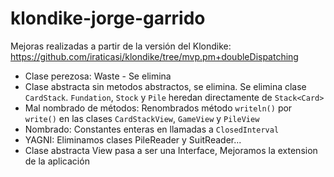 # klondike-jorge-garrido 

Mejoras realizadas a partir de la versión del Klondike: 
https://github.com/iraticasi/klondike/tree/mvp.pm+doubleDispatching

- Clase perezosa: Waste - Se elimina
- Clase abstracta sin metodos abstractos, se elimina. Se elimina clase ```CardStack```. ```Fundation```, ```Stock``` y ```Pile``` heredan directamente de ```Stack<Card>``` 
- Mal nombrado de métodos: Renombrados método ```writeln()``` por ```write()``` en las clases ```CardStackView```, ```GameView``` y ```PileView```  
- Nombrado: Constantes enteras en llamadas a ```ClosedInterval```
- YAGNI: Eliminamos clases PileReader y SuitReader...
- Clase abstracta View pasa a ser una Interface, Mejoramos la extension de la aplicación